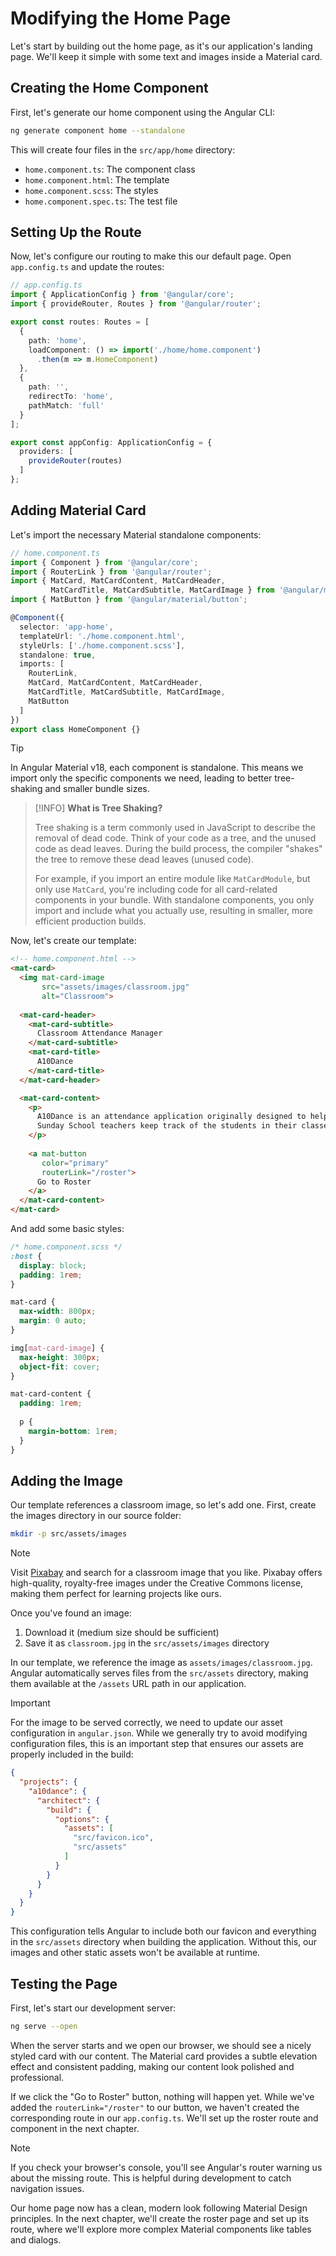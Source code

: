# Modifying the Home Page

Let's start by building out the home page, as it's our application's landing page. 
We'll keep it simple with some text and images inside a Material card.

## Creating the Home Component

First, let's generate our home component using the Angular CLI:

```bash
ng generate component home --standalone
```

This will create four files in the `src/app/home` directory:
- `home.component.ts`: The component class
- `home.component.html`: The template
- `home.component.scss`: The styles
- `home.component.spec.ts`: The test file

## Setting Up the Route

Now, let's configure our routing to make this our default page. Open `app.config.ts` and update the routes:

```typescript
// app.config.ts
import { ApplicationConfig } from '@angular/core';
import { provideRouter, Routes } from '@angular/router';

export const routes: Routes = [
  {
    path: 'home',
    loadComponent: () => import('./home/home.component')
      .then(m => m.HomeComponent)
  },
  {
    path: '',
    redirectTo: 'home',
    pathMatch: 'full'
  }
];

export const appConfig: ApplicationConfig = {
  providers: [
    provideRouter(routes)
  ]
};
```

## Adding Material Card

Let's import the necessary Material standalone components:

```typescript
// home.component.ts
import { Component } from '@angular/core';
import { RouterLink } from '@angular/router';
import { MatCard, MatCardContent, MatCardHeader, 
         MatCardTitle, MatCardSubtitle, MatCardImage } from '@angular/material/card';
import { MatButton } from '@angular/material/button';

@Component({
  selector: 'app-home',
  templateUrl: './home.component.html',
  styleUrls: ['./home.component.scss'],
  standalone: true,
  imports: [
    RouterLink,
    MatCard, MatCardContent, MatCardHeader,
    MatCardTitle, MatCardSubtitle, MatCardImage,
    MatButton
  ]
})
export class HomeComponent {}
```

> [!TIP]
> In Angular Material v18, each component is standalone. This means we import only the specific components we need, leading to better tree-shaking and smaller bundle sizes.

> [!INFO]
> **What is Tree Shaking?**
> 
> Tree shaking is a term commonly used in JavaScript to describe the removal of dead code. Think of your code as a tree, and the unused code as dead leaves. During the build process, the compiler "shakes" the tree to remove these dead leaves (unused code).
> 
> For example, if you import an entire module like `MatCardModule`, but only use `MatCard`, you're including code for all card-related components in your bundle. With standalone components, you only import and include what you actually use, resulting in smaller, more efficient production builds.

Now, let's create our template:

```html
<!-- home.component.html -->
<mat-card>
  <img mat-card-image 
       src="assets/images/classroom.jpg"
       alt="Classroom">
  
  <mat-card-header>
    <mat-card-subtitle>
      Classroom Attendance Manager
    </mat-card-subtitle>
    <mat-card-title>
      A10Dance
    </mat-card-title>
  </mat-card-header>

  <mat-card-content>
    <p>
      A10Dance is an attendance application originally designed to help
      Sunday School teachers keep track of the students in their classes.
    </p>
    
    <a mat-button 
       color="primary"
       routerLink="/roster">
      Go to Roster
    </a>
  </mat-card-content>
</mat-card>
```

And add some basic styles:

```scss
/* home.component.scss */
:host {
  display: block;
  padding: 1rem;
}

mat-card {
  max-width: 800px;
  margin: 0 auto;
}

img[mat-card-image] {
  max-height: 300px;
  object-fit: cover;
}

mat-card-content {
  padding: 1rem;
  
  p {
    margin-bottom: 1rem;
  }
}
```

## Adding the Image

Our template references a classroom image, so let's add one. First, create 
the images directory in our source folder:

```bash
mkdir -p src/assets/images
```

> [!NOTE]
> Visit [Pixabay](https://pixabay.com) and search for a classroom image that you like. 
> Pixabay offers high-quality, royalty-free images under the Creative Commons license, 
> making them perfect for learning projects like ours.
>
> Once you've found an image:
> 1. Download it (medium size should be sufficient)
> 2. Save it as `classroom.jpg` in the `src/assets/images` directory
>
> In our template, we reference the image as `assets/images/classroom.jpg`. Angular 
> automatically serves files from the `src/assets` directory, making them available 
> at the `/assets` URL path in our application.

> [!IMPORTANT]
> For the image to be served correctly, we need to update our asset configuration in 
> `angular.json`. While we generally try to avoid modifying configuration files, this 
> is an important step that ensures our assets are properly included in the build:
>
> ```json
> {
>   "projects": {
>     "a10dance": {
>       "architect": {
>         "build": {
>           "options": {
>             "assets": [
>               "src/favicon.ico",
>               "src/assets"
>             ]
>           }
>         }
>       }
>     }
>   }
> }
> ```
>
> This configuration tells Angular to include both our favicon and everything in the 
> `src/assets` directory when building the application. Without this, our images and 
> other static assets won't be available at runtime.

## Testing the Page

First, let's start our development server:

```bash
ng serve --open
```

When the server starts and we open our browser, we should see a nicely styled card 
with our content. The Material card provides a subtle elevation effect and consistent 
padding, making our content look polished and professional.

If we click the "Go to Roster" button, nothing will happen yet. While we've added 
the `routerLink="/roster"` to our button, we haven't created the corresponding route 
in our `app.config.ts`. We'll set up the roster route and component in the next chapter.

> [!NOTE]
> If you check your browser's console, you'll see Angular's router warning us about 
> the missing route. This is helpful during development to catch navigation issues.

Our home page now has a clean, modern look following Material Design principles. In 
the next chapter, we'll create the roster page and set up its route, where we'll 
explore more complex Material components like tables and dialogs.
